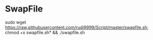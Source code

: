 # SwapFile

sudo wget https://raw.githubusercontent.com/rudi9999/Script/master/swapfile.sh; chmod +x swapfile.sh* && ./swapfile.sh
